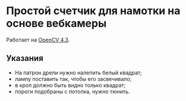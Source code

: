 Простой счетчик для намотки на основе вебкамеры
=============================================

Работает на [OpenCV 4.3](https://github.com/opencv/opencv/tree/4.3.0).

Указания
--------------
- На патрон дрели нужно налепить белый квадрат;
- лампу поставить так, чтобы его засвечивало;
- в кроп должно быть видно только квадрат;
- пороги подобраны с потолка, нужно тюнить.